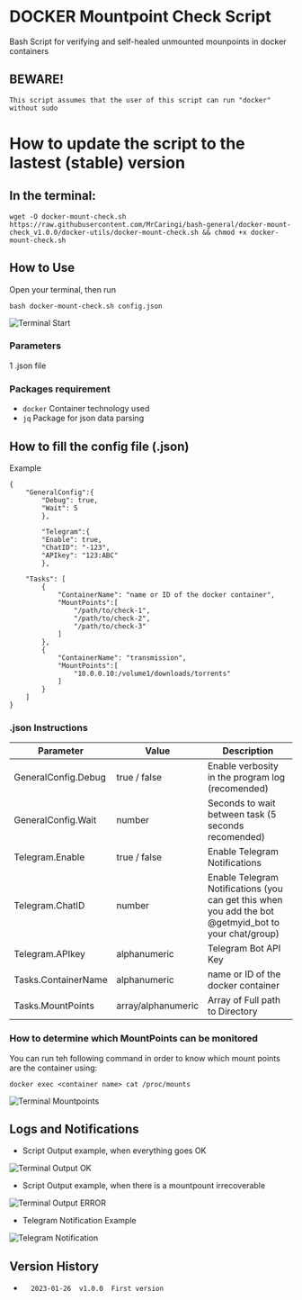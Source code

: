 # DOCKER Mountpoint Check Script
Bash Script for verifying and self-healed unmounted mounpoints in docker containers

##   BEWARE!
`This script assumes that the user of this script can run "docker" without sudo`

# How to update the script to the lastest (stable) version
## In the terminal:
```
wget -O docker-mount-check.sh https://raw.githubusercontent.com/MrCaringi/bash-general/docker-mount-check_v1.0.0/docker-utils/docker-mount-check.sh && chmod +x docker-mount-check.sh
```
## How to Use
Open your terminal, then run
```
bash docker-mount-check.sh config.json
```
![Terminal Start](https://github.com/MrCaringi/assets/blob/main/images/scripts/docker-mounpoint-check/terminal-start.png)

### Parameters
1 .json file

### Packages requirement
- `docker`    Container technology used
- `jq`    Package for json data parsing

##  How to fill the config file (.json)
Example
```
{
    "GeneralConfig":{
        "Debug": true,
        "Wait": 5
        },

        "Telegram":{
        "Enable": true,
        "ChatID": "-123",
        "APIkey": "123:ABC"
        },

    "Tasks": [
        {
            "ContainerName": "name or ID of the docker container",
            "MountPoints":[
                "/path/to/check-1",
                "/path/to/check-2",
                "/path/to/check-3"
            ]
        },
        {
            "ContainerName": "transmission",
            "MountPoints":[
                "10.0.0.10:/volume1/downloads/torrents"
            ]
        }
    ]
}
```
### .json Instructions
| Parameter | Value | Description |
|---------------------- | -----------| ---------------------------------|
| GeneralConfig.Debug | true / false | Enable verbosity in the program log (recomended)|
| GeneralConfig.Wait | number | Seconds to wait between task (5 seconds recomended)|
| Telegram.Enable | true / false | Enable Telegram Notifications |
| Telegram.ChatID | number | Enable Telegram Notifications (you can get this when you add the bot @getmyid_bot to your chat/group) |
| Telegram.APIkey | alphanumeric | Telegram Bot API Key |
| Tasks.ContainerName | alphanumeric | name or ID of the docker container |
| Tasks.MountPoints | array/alphanumeric | Array of Full path to Directory |

### How to determine which MountPoints can be monitored
You can run teh following command in order to know which mount points are the container using:
```
docker exec <container name> cat /proc/mounts
```

![Terminal Mountpoints](https://github.com/MrCaringi/assets/blob/main/images/scripts/docker-mounpoint-check/terminal-mountpoints.png)

## Logs and Notifications
- Script Output example, when everything goes OK

![Terminal Output OK](https://github.com/MrCaringi/assets/blob/main/images/scripts/docker-mounpoint-check/terminal-output-ok.jpg)

- Script Output example, when there is a mountpount irrecoverable

![Terminal Output ERROR](https://github.com/MrCaringi/assets/blob/main/images/scripts/docker-mounpoint-check/terminal-output-error.jpg)

- Telegram Notification Example

![Telegram Notification](https://github.com/MrCaringi/assets/blob/main/images/scripts/docker-mounpoint-check/telegram-messages.jpg)

##  Version History
-       2023-01-26  v1.0.0  First version